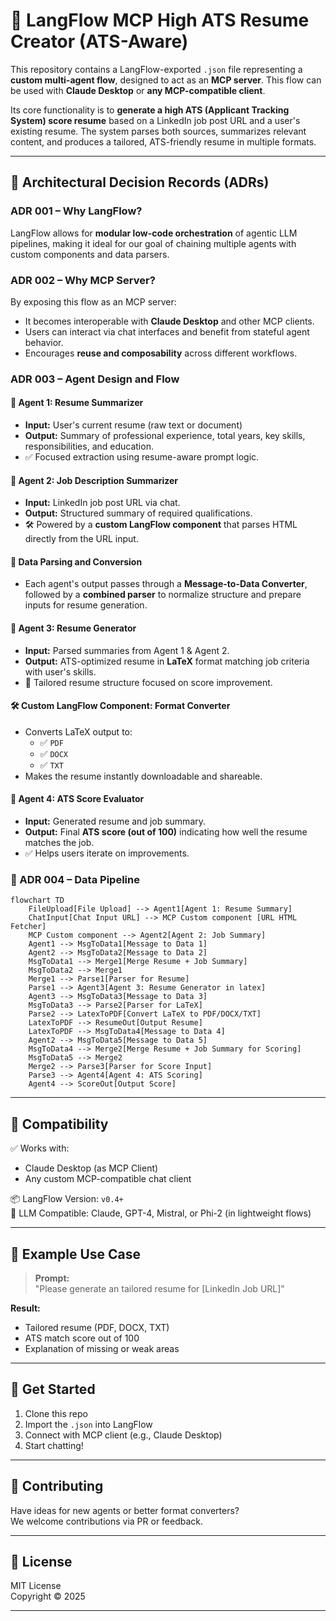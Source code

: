 # 🧠 LangFlow MCP High ATS Resume Creator (ATS-Aware)

This repository contains a LangFlow-exported `.json` file representing a **custom multi-agent flow**, designed to act as an **MCP server**. This flow can be used with **Claude Desktop** or **any MCP-compatible client**.

Its core functionality is to **generate a high ATS (Applicant Tracking System) score resume** based on a LinkedIn job post URL and a user's existing resume. The system parses both sources, summarizes relevant content, and produces a tailored, ATS-friendly resume in multiple formats.

---

## 📜 Architectural Decision Records (ADRs)

### ADR 001 – Why LangFlow?
LangFlow allows for **modular low-code orchestration** of agentic LLM pipelines, making it ideal for our goal of chaining multiple agents with custom components and data parsers.

### ADR 002 – Why MCP Server?
By exposing this flow as an MCP server:
- It becomes interoperable with **Claude Desktop** and other MCP clients.
- Users can interact via chat interfaces and benefit from stateful agent behavior.
- Encourages **reuse and composability** across different workflows.

### ADR 003 – Agent Design and Flow

#### 🎯 Agent 1: Resume Summarizer
- **Input:** User's current resume (raw text or document)
- **Output:** Summary of professional experience, total years, key skills, responsibilities, and education.
- ✅ Focused extraction using resume-aware prompt logic.

#### 🎯 Agent 2: Job Description Summarizer
- **Input:** LinkedIn job post URL via chat.
- **Output:** Structured summary of required qualifications.
- 🛠️ Powered by a **custom LangFlow component** that parses HTML directly from the URL input.

#### 🔄 Data Parsing and Conversion
- Each agent's output passes through a **Message-to-Data Converter**, followed by a **combined parser** to normalize structure and prepare inputs for resume generation.

#### 🎯 Agent 3: Resume Generator
- **Input:** Parsed summaries from Agent 1 & Agent 2.
- **Output:** ATS-optimized resume in **LaTeX** format matching job criteria with user's skills.
- 🧠 Tailored resume structure focused on score improvement.

#### 🛠️ Custom LangFlow Component: Format Converter
- Converts LaTeX output to:
  - ✅ `PDF`
  - ✅ `DOCX`
  - ✅ `TXT`
- Makes the resume instantly downloadable and shareable.

#### 🎯 Agent 4: ATS Score Evaluator
- **Input:** Generated resume and job summary.
- **Output:** Final **ATS score (out of 100)** indicating how well the resume matches the job.
- ✅ Helps users iterate on improvements.

### 🔀 ADR 004 – Data Pipeline
```mermaid
flowchart TD
    FileUpload[File Upload] --> Agent1[Agent 1: Resume Summary]
    ChatInput[Chat Input URL] --> MCP Custom component [URL HTML Fetcher]
    MCP Custom component --> Agent2[Agent 2: Job Summary]
    Agent1 --> MsgToData1[Message to Data 1]
    Agent2 --> MsgToData2[Message to Data 2]
    MsgToData1 --> Merge1[Merge Resume + Job Summary]
    MsgToData2 --> Merge1
    Merge1 --> Parse1[Parser for Resume]
    Parse1 --> Agent3[Agent 3: Resume Generator in latex]
    Agent3 --> MsgToData3[Message to Data 3]
    MsgToData3 --> Parse2[Parser for LaTeX]
    Parse2 --> LatexToPDF[Convert LaTeX to PDF/DOCX/TXT]
    LatexToPDF --> ResumeOut[Output Resume]
    LatexToPDF --> MsgToData4[Message to Data 4]
    Agent2 --> MsgToData5[Message to Data 5]
    MsgToData4 --> Merge2[Merge Resume + Job Summary for Scoring]
    MsgToData5 --> Merge2
    Merge2 --> Parse3[Parser for Score Input]
    Parse3 --> Agent4[Agent 4: ATS Scoring]
    Agent4 --> ScoreOut[Output Score]
```
---

## 🔗 Compatibility

✅ Works with:
- Claude Desktop (as MCP Client)  
- Any custom MCP-compatible chat client  

📦 LangFlow Version: `v0.4+`  
🧱 LLM Compatible: Claude, GPT-4, Mistral, or Phi-2 (in lightweight flows)

---

## 🧪 Example Use Case

> **Prompt:**  
> "Please generate an tailored resume for [LinkedIn Job URL]"

**Result:**  
- Tailored resume (PDF, DOCX, TXT)  
- ATS match score out of 100  
- Explanation of missing or weak areas  

---

## 🚀 Get Started

1. Clone this repo  
2. Import the `.json` into LangFlow  
3. Connect with MCP client (e.g., Claude Desktop)  
4. Start chatting!

---

## 🧩 Contributing

Have ideas for new agents or better format converters?  
We welcome contributions via PR or feedback.

---

## 📄 License

MIT License  
Copyright © 2025

---

